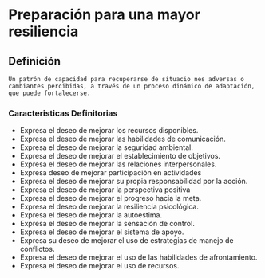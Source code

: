 # Preparación para una mayor resiliencia
## Definición
	Un patrón de capacidad para recuperarse de situacio nes adversas o cambiantes percibidas, a través de un proceso dinámico de adaptación, que puede fortalecerse.

### Caracteristicas Definitorias
- Expresa el deseo de mejorar los 
recursos disponibles.   
- Expresa el deseo de mejorar las 
habilidades de comunicación.   
- Expresa el deseo de mejorar la 
seguridad ambiental.   
- Expresa el deseo de mejorar el 
establecimiento de objetivos.   
- Expresa el deseo de mejorar las 
relaciones interpersonales.   
- Expresa deseo de mejorar participación en actividades   
- Expresa el deseo de mejorar su 
propia responsabilidad por la 
acción.   
- Expresa el deseo de mejorar la 
perspectiva positiva
- Expresa el deseo de mejorar el 
progreso hacia la meta.   
- Expresa el deseo de mejorar la 
resiliencia psicológica.   
- Expresa el deseo de mejorar la 
autoestima.   
- Expresa el deseo de mejorar la 
sensación de control.   
- Expresa el deseo de mejorar el 
sistema de apoyo.   
- Expresa su deseo de mejorar el uso 
de estrategias de manejo de 
conflictos.   
- Expresa el deseo de mejorar el uso 
de las habilidades de 
afrontamiento.   
- Expresa el deseo de mejorar el uso 
de recursos.   
 
